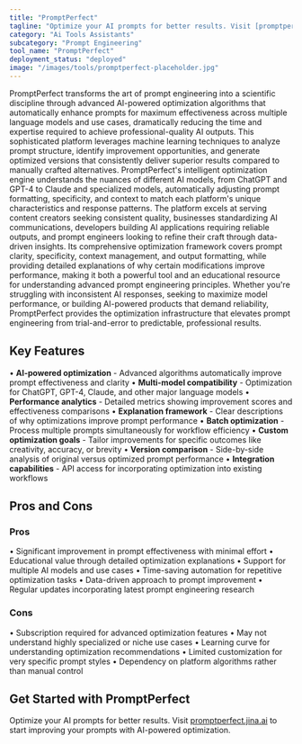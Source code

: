 ```yaml
---
title: "PromptPerfect"
tagline: "Optimize your AI prompts for better results. Visit [promptperfect.jina.ai](https://promptperfect.jina.ai) to start improving your prompts with AI-powe..."
category: "Ai Tools Assistants"
subcategory: "Prompt Engineering"
tool_name: "PromptPerfect"
deployment_status: "deployed"
image: "/images/tools/promptperfect-placeholder.jpg"
---
```

PromptPerfect transforms the art of prompt engineering into a scientific discipline through advanced AI-powered optimization algorithms that automatically enhance prompts for maximum effectiveness across multiple language models and use cases, dramatically reducing the time and expertise required to achieve professional-quality AI outputs. This sophisticated platform leverages machine learning techniques to analyze prompt structure, identify improvement opportunities, and generate optimized versions that consistently deliver superior results compared to manually crafted alternatives. PromptPerfect's intelligent optimization engine understands the nuances of different AI models, from ChatGPT and GPT-4 to Claude and specialized models, automatically adjusting prompt formatting, specificity, and context to match each platform's unique characteristics and response patterns. The platform excels at serving content creators seeking consistent quality, businesses standardizing AI communications, developers building AI applications requiring reliable outputs, and prompt engineers looking to refine their craft through data-driven insights. Its comprehensive optimization framework covers prompt clarity, specificity, context management, and output formatting, while providing detailed explanations of why certain modifications improve performance, making it both a powerful tool and an educational resource for understanding advanced prompt engineering principles. Whether you're struggling with inconsistent AI responses, seeking to maximize model performance, or building AI-powered products that demand reliability, PromptPerfect provides the optimization infrastructure that elevates prompt engineering from trial-and-error to predictable, professional results.

## Key Features

• **AI-powered optimization** - Advanced algorithms automatically improve prompt effectiveness and clarity
• **Multi-model compatibility** - Optimization for ChatGPT, GPT-4, Claude, and other major language models
• **Performance analytics** - Detailed metrics showing improvement scores and effectiveness comparisons
• **Explanation framework** - Clear descriptions of why optimizations improve prompt performance
• **Batch optimization** - Process multiple prompts simultaneously for workflow efficiency
• **Custom optimization goals** - Tailor improvements for specific outcomes like creativity, accuracy, or brevity
• **Version comparison** - Side-by-side analysis of original versus optimized prompt performance
• **Integration capabilities** - API access for incorporating optimization into existing workflows

## Pros and Cons

### Pros
• Significant improvement in prompt effectiveness with minimal effort
• Educational value through detailed optimization explanations
• Support for multiple AI models and use cases
• Time-saving automation for repetitive optimization tasks
• Data-driven approach to prompt improvement
• Regular updates incorporating latest prompt engineering research

### Cons
• Subscription required for advanced optimization features
• May not understand highly specialized or niche use cases
• Learning curve for understanding optimization recommendations
• Limited customization for very specific prompt styles
• Dependency on platform algorithms rather than manual control

## Get Started with PromptPerfect

Optimize your AI prompts for better results. Visit [promptperfect.jina.ai](https://promptperfect.jina.ai) to start improving your prompts with AI-powered optimization.
